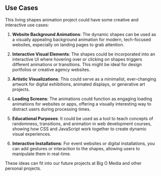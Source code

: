 ## Use Cases

This living shapes animation project could have some creative and interactive use cases:

1. **Website Background Animations**: The dynamic shapes can be used as a visually appealing background animation for modern, tech-focused websites, especially on landing pages to grab attention.

2. **Interactive Visual Elements**: The shapes could be incorporated into an interactive UI where hovering over or clicking on shapes triggers different animations or transitions. This might be ideal for design portfolios or creative agency websites.

3. **Artistic Visualizations**: This could serve as a minimalist, ever-changing artwork for digital exhibitions, animated displays, or generative art projects.

4. **Loading Screens**: The animations could function as engaging loading animations for websites or apps, offering a visually interesting way to distract users during processing times.

5. **Educational Purposes**: It could be used as a tool to teach concepts of randomness, transitions, and animation in web development courses, showing how CSS and JavaScript work together to create dynamic visual experiences.

6. **Interactive Installations**: For event websites or digital installations, you can add gestures or interaction to the shapes, allowing users to manipulate them in real-time.

These ideas can fit into our future projects at Big O Media and other personal projects.